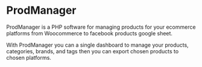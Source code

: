 # ProdManager
 
ProdManager is a PHP software for managing products for your ecommerce platforms from Woocommerce to facebook products google sheet.

With ProdManager you can a single dashboard to manage your products, categories, brands, and tags then you can export chosen products to chosen platforms.
